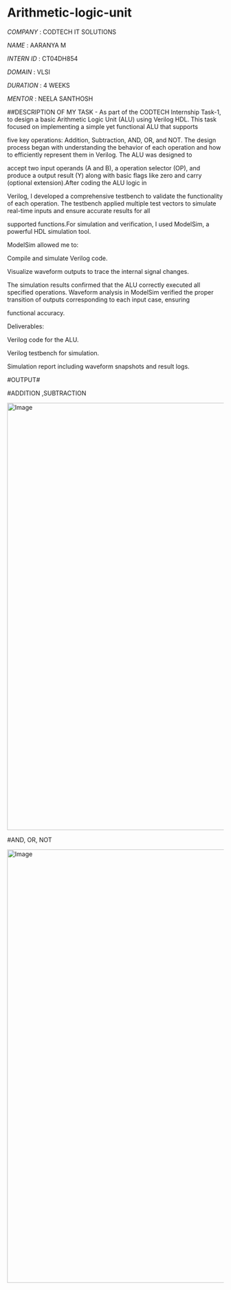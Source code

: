 # Arithmetic-logic-unit

*COMPANY* : CODTECH IT SOLUTIONS

*NAME* : AARANYA M

*INTERN ID* : CT04DH854

*DOMAIN* : VLSI

*DURATION* : 4 WEEKS

*MENTOR* : NEELA SANTHOSH

##DESCRIPTION OF MY TASK - As part of the CODTECH Internship Task-1, to design a basic Arithmetic Logic Unit (ALU) using Verilog HDL. This task focused on implementing a simple yet functional ALU that supports

five key operations: Addition, Subtraction, AND, OR, and NOT. The design process began with understanding the behavior of each operation and how to efficiently represent them in Verilog. The ALU was designed to 

accept two  input operands (A and B), a  operation selector (OP), and produce a  output result (Y) along with basic flags like zero and carry (optional extension).After coding the ALU logic in 

Verilog, I developed a comprehensive testbench to validate the functionality of each operation. The testbench applied multiple test vectors to simulate real-time inputs and ensure accurate results for all

supported functions.For simulation and verification, I used ModelSim, a powerful HDL simulation tool.

ModelSim allowed me to:

Compile and simulate Verilog code.

Visualize waveform outputs to trace the internal signal changes.

The simulation results confirmed that the ALU correctly executed all specified operations. Waveform analysis in ModelSim verified the proper transition of outputs corresponding to each input case, ensuring 

functional accuracy.

Deliverables:

Verilog code for the ALU.

Verilog testbench for simulation.

Simulation report including waveform snapshots and result logs.

#OUTPUT#

#ADDITION ,SUBTRACTION

<img width="1897" height="991" alt="Image" src="https://github.com/user-attachments/assets/f30b662d-044b-4f67-9aff-f45177a38119" />

#AND, OR, NOT

<img width="1899" height="1005" alt="Image" src="https://github.com/user-attachments/assets/6074d9ce-c6d8-4c69-8c88-98ee757e88fb" />

